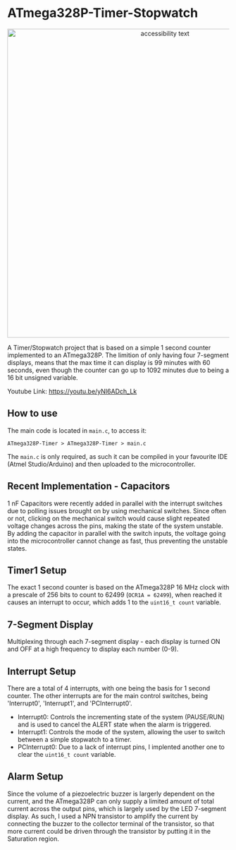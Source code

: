 # ATmega328P-Timer-Stopwatch

<p align="center">
  <img src="https://imgur.com/aX9Tsk4.jpg" width="700" alt="accessibility text">
</p>

A Timer/Stopwatch project that is based on a simple 1 second counter implemented to an ATmega328P. The limition of only having four 7-segment displays, means that the max time it can display is 99 minutes with 60 seconds, even though the counter can go up to 1092 minutes due to being a 16 bit unsigned variable.

Youtube Link:
https://youtu.be/yNI6ADch_Lk

How to use
------------
The main code is located in `main.c`, to access it:

`ATmega328P-Timer > ATmega328P-Timer > main.c`

The `main.c` is only required, as such it can be compiled in your favourite IDE (Atmel Studio/Arduino) and then uploaded to the microcontroller. 

Recent Implementation - Capacitors
------------

1 nF Capacitors were recently added in parallel with the interrupt switches due to polling issues brought on by using mechanical switches. Since often or not, clicking on the mechanical switch would cause slight repeated voltage changes across the pins, making the state of the system unstable. By adding the capacitor in parallel with the switch inputs, the voltage going into the microcontroller cannot change as fast, thus preventing the unstable states.

Timer1 Setup
------------

The exact 1 second counter is based on the ATmega328P 16 MHz clock with a prescale of 256 bits to count to 62499 (`OCR1A = 62499`), when reached it causes an interrupt to occur, which adds 1 to the `uint16_t count` variable.

7-Segment Display 
------------

Multiplexing through each 7-segment display - each display is turned ON and OFF at a high frequency to display each number (0-9).

Interrupt Setup
------------

There are a total of 4 interrupts, with one being the basis for 1 second counter. The other interrupts are for the main control switches, being 'Interrupt0', 'Interrupt1', and 'PCInterrupt0'.

* Interrupt0: Controls the incrementing state of the system (PAUSE/RUN) and is used to cancel the ALERT state when the alarm is triggered.
* Interrupt1: Controls the mode of the system, allowing the user to switch between a simple stopwatch to a timer.
* PCInterrupt0: Due to a lack of interrupt pins, I implented another one to clear the `uint16_t count` variable.

Alarm Setup
------------

Since the volume of a piezoelectric buzzer is largerly dependent on the current, and the ATmega328P can only supply a limited amount of total current across the output pins, which is largely used by the LED 7-segment display. As such, I used a NPN transistor to amplify the current by connecting the buzzer to the collector terminal of the transistor, so that more current could be driven through the transistor by putting it in the Saturation region.



